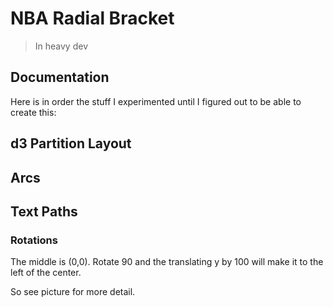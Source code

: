 # NBA Radial Bracket
> In heavy dev

## Documentation
Here is in order the stuff I experimented until I figured out to be able to create this:

## d3 Partition Layout

## Arcs

## Text Paths

### Rotations
The middle is (0,0). Rotate 90 and the translating y by 100 will make it to the left of the center.

So see picture for more detail.